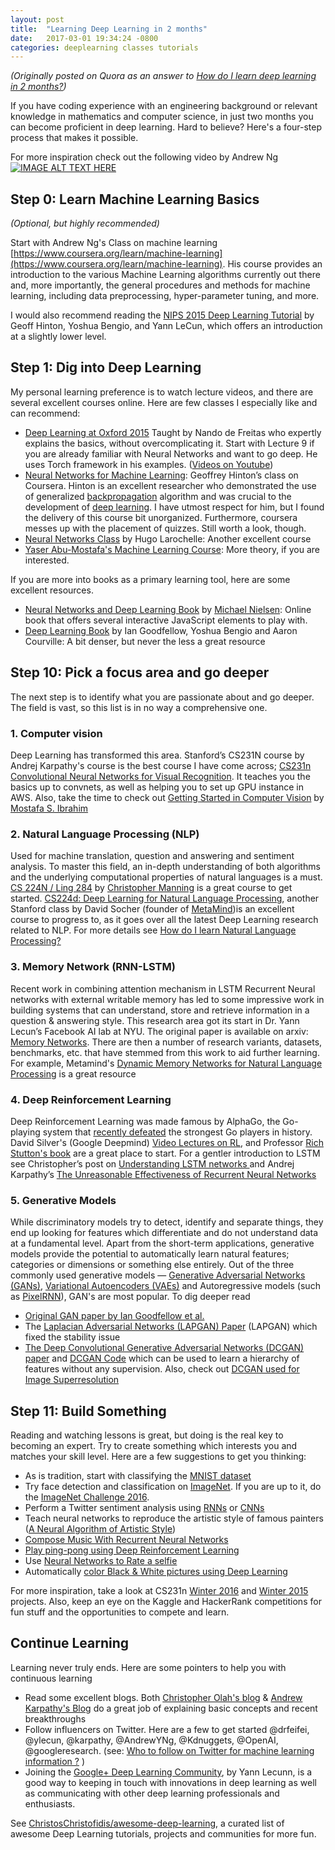 ```yaml
---
layout: post
title:  "Learning Deep Learning in 2 months"
date:   2017-03-01 19:34:24 -0800
categories: deeplearning classes tutorials
---
```

*(Originally posted on Quora as an answer to [How do I learn deep learning in 2 months?](https://www.quora.com/How-do-I-learn-deep-learning-in-2-months/answer/Vivek-Kumar-893))*

If you have coding experience with an engineering background or relevant knowledge in mathematics and computer science, in just two months you can become proficient in deep learning. Hard to believe? Here's a four-step process that makes it possible. 


For more inspiration check out the following video by Andrew Ng
[![IMAGE ALT TEXT HERE](http://img.youtube.com/vi/n1ViNeWhC24/hqdefault.jpg)](http://www.youtube.com/watch?v=n1ViNeWhC24)

## Step 0: Learn Machine Learning Basics

*(Optional, but highly recommended)*

Start with Andrew Ng's Class on machine learning
[https://www.coursera.org/learn/machine-learning](https://www.coursera.org/learn/machine-learning).
His course provides an introduction to the various Machine Learning algorithms currently out there and, more importantly, the general procedures and methods for machine learning, including data preprocessing, hyper-parameter tuning, and more.

I would also recommend reading the [NIPS 2015 Deep Learning Tutorial](http://www.iro.umontreal.ca/~bengioy/talks/DL-Tutorial-NIPS2015.pdf) by Geoff Hinton, Yoshua Bengio, and Yann LeCun, which offers an introduction at a slightly lower level.

## Step 1: Dig into Deep Learning

My personal learning preference is to watch lecture videos, and there are several excellent courses online. Here are few classes I especially like and can recommend: 


* [Deep Learning at Oxford
2015](http://www.cs.ox.ac.uk/teaching/courses/2014-2015/ml/) Taught by Nando de
Freitas who expertly explains the basics, without overcomplicating it. Start
with Lecture 9 if you are already familiar with Neural Networks and want to go
deep. He uses Torch framework in his examples. ([Videos on
Youtube](https://m.youtube.com/playlist?list=PLE6Wd9FR--EfW8dtjAuPoTuPcqmOV53Fu))
* [Neural Networks for Machine
Learning](https://www.coursera.org/learn/neural-networks): Geoffrey Hinton’s
class on Coursera. Hinton is an excellent researcher who demonstrated the use of
generalized [backpropagation](https://en.wikipedia.org/wiki/Backpropagation)
algorithm and was crucial to the development of [deep
learning](https://en.wikipedia.org/wiki/Deep_learning). I have utmost respect
for him, but I found the delivery of this course bit unorganized. Furthermore,
coursera messes up with the placement of quizzes. Still worth a look, though. 
* [Neural Networks
Class](http://info.usherbrooke.ca/hlarochelle/neural_networks/content.html) by
Hugo Larochelle: Another excellent course
* [Yaser Abu-Mostafa's Machine Learning
Course](https://work.caltech.edu/telecourse.html): More theory, if you are
interested.

If you are more into books as a primary learning tool, here are some excellent resources. 

* [Neural Networks and Deep Learning
Book](http://neuralnetworksanddeeplearning.com/) by [Michael
Nielsen](http://michaelnielsen.org/): Online book that offers several interactive
JavaScript elements to play with.
* [Deep Learning Book](http://www.deeplearningbook.org/) by Ian Goodfellow, Yoshua
Bengio and Aaron Courville: A bit denser, but never the less a great resource

## Step 10: Pick a focus area and go deeper

The next step is to identify what you are passionate about and go deeper. The field
is vast, so this list is in no way a comprehensive one.


### 1. Computer vision

Deep Learning has transformed this area. Stanford’s CS231N course by Andrej
Karpathy's course is the best course I have come across; [CS231n Convolutional
Neural Networks for Visual Recognition](http://cs231n.github.io/). It teaches
you the basics up to convnets, as well as helping you to set up GPU instance
in AWS. Also, take the time to check out [Getting Started in Computer
Vision](https://sites.google.com/site/mostafasibrahim/research/articles/how-to-start)
by [Mostafa S. Ibrahim](https://sites.google.com/site/mostafasibrahim/)

### 2. Natural Language Processing (NLP)

Used for machine translation, question and answering and sentiment analysis. To
master this field, an in-depth understanding of both algorithms and the
underlying computational properties of natural languages is a must. [CS 224N /
Ling 284](http://web.stanford.edu/class/cs224n/) by [Christopher
Manning](http://nlp.stanford.edu/~manning/) is a great course to get started.
[CS224d: Deep Learning for Natural Language
Processing](http://cs224d.stanford.edu/), another Stanford class by David Socher
(founder of [MetaMind](https://www.metamind.io/))is an excellent course
to progress to, as it goes over all the latest Deep Learning research related to NLP. For more
details see [How do I learn Natural Language
Processing?](https://www.quora.com/How-do-I-learn-Natural-Language-Processing/answer/Vivek-Kumar-893?srid=J2jU)

### 3. Memory Network (RNN-LSTM)

Recent work in combining attention mechanism in LSTM Recurrent Neural networks
with external writable memory has led to some impressive work in building
systems that can understand, store and retrieve information in a question &
answering style. This research area got its start in Dr. Yann Lecun’s Facebook
AI lab at NYU. The original paper is available on arxiv: [Memory
Networks](http://arxiv.org/abs/1410.3916). There are then a number of research variants,
datasets, benchmarks, etc. that have stemmed from this work to aid further learning. For example,
Metamind's [Dynamic Memory Networks for Natural Language
Processing](http://arxiv.org/abs/1506.07285) is a great resource

### 4. Deep Reinforcement Learning

Deep Reinforcement Learning was made famous by AlphaGo, the Go-playing system that [recently
defeated](http://www.nytimes.com/2016/03/16/world/asia/korea-alphago-vs-lee-sedol-go.html?__hstc=13887208.2c86f1d755a00edda38e8cb1d7fb3483.1473023471841.1473023471841.1473023471844.2&__hssc=13887208.1.1473023471844&__hsfp=1720600770)
the strongest Go players in history. David Silver's (Google Deepmind) [Video
Lectures on RL](http://www0.cs.ucl.ac.uk/staff/d.silver/web/Teaching.html), and
Professor [Rich Stutton's book](https://webdocs.cs.ualberta.ca/~sutton/book/ebook/the-book.html) are
a great place to start. For a gentler introduction to LSTM see Christopher’s post
on [Understanding LSTM networks
](http://colah.github.io/posts/2015-08-Understanding-LSTMs/) and Andrej Karpathy’s
[The Unreasonable Effectiveness of Recurrent Neural
Networks](http://karpathy.github.io/2015/05/21/rnn-effectiveness/)

### 5. Generative Models

While discriminatory models try to detect, identify and separate things, they
end up looking for features which differentiate and do not understand data at a
fundamental level. Apart from the short-term applications, generative models
provide the potential to automatically learn natural features; categories or
dimensions or something else entirely. Out of the three commonly used generative
models — [Generative Adversarial Networks
(GANs)](http://arxiv.org/abs/1406.2661), [Variational Autoencoders
(VAEs)](https://arxiv.org/abs/1312.6114) and Autoregressive models (such as
[PixelRNN](http://arxiv.org/abs/1601.06759)), GAN's are most popular. To dig
deeper read

* [Original GAN paper by Ian Goodfellow et al.](http://arxiv.org/abs/1406.2661)
* The [Laplacian Adversarial Networks (LAPGAN)
Paper](http://papers.nips.cc/paper/5773-deep-generative-image-models-using-a-laplacian-pyramid-of-adversarial-networks)
(LAPGAN) which fixed the stability issue
* [The Deep Convolutional Generative Adversarial Networks (DCGAN)
paper](http://arxiv.org/abs/1511.06434) and [DCGAN
Code](https://github.com/Newmu/dcgan_code) which can be used to learn a
hierarchy of features without any supervision. Also, check out [DCGAN used for
Image Superresolution](https://github.com/david-gpu/srez)

## Step 11: Build Something

Reading and watching lessons is great, but doing is the real key to becoming an expert. Try to create something which interests you
and matches your skill level. Here are a few suggestions to get you thinking:

* As is tradition, start with classifying the [MNIST
dataset](http://yann.lecun.com/exdb/mnist/)
* Try face detection and classification on [ImageNet](http://image-net.org/index).
If you are up to it, do the [ImageNet Challenge
2016](http://image-net.org/challenges/LSVRC/2016/).
* Perform a Twitter sentiment analysis using
[RNNs](https://cs224d.stanford.edu/reports/YuanYe.pdf) or
[CNNs](http://casa.disi.unitn.it/~moschitt/since2013/2015_SIGIR_Severyn_TwitterSentimentAnalysis.pdf)
* Teach neural networks to reproduce the artistic style of famous painters ([A
Neural Algorithm of Artistic Style](http://arxiv.org/abs/1508.06576v1))
* [Compose Music With Recurrent Neural
Networks](http://www.hexahedria.com/2015/08/03/composing-music-with-recurrent-neural-networks/)
* [Play ping-pong using Deep Reinforcement
Learning](http://karpathy.github.io/2016/05/31/rl/)
* Use [Neural Networks to Rate a
selfie](http://karpathy.github.io/2015/10/25/selfie/)
* Automatically [color Black & White pictures using Deep
Learning](https://twitter.com/ColorizeBot)

For more inspiration, take a look at CS231n [Winter
2016](http://cs231n.stanford.edu/reports2016.html) and [Winter
2015](http://cs231n.stanford.edu/reports.html) projects. Also, keep an eye on the
Kaggle and HackerRank competitions for fun stuff and the opportunities to
compete and learn.

## Continue Learning

Learning never truly ends. Here are some pointers to help you with continuous learning

* Read some excellent blogs. Both [Christopher Olah's blog](https://christopherolah.wordpress.com/) & 
[Andrew Karpathy's Blog](http://karpathy.github.io/) do a great job of explaining basic concepts
and recent breakthroughs
* Follow influencers on Twitter. Here are a few to get started @drfeifei, @ylecun,
@karpathy, @AndrewYNg, @Kdnuggets, @OpenAI, @googleresearch. (see: [Who to
follow on Twitter for machine learning information
?](https://www.quora.com/Who-should-I-follow-on-Twitter-to-get-useful-and-reliable-machine-learning-information/answer/Vivek-Kumar-893)
)
* Joining the [Google+ Deep Learning Community](https://plus.google.com/communities/112866381580457264725), by Yann Lecunn, is a good way to keeping in touch with innovations in deep learning as
well as communicating with other deep learning professionals and enthusiasts.

See
[ChristosChristofidis/awesome-deep-learning](https://github.com/ChristosChristofidis/awesome-deep-learning),
a curated list of awesome Deep Learning tutorials, projects and communities for
more fun.
